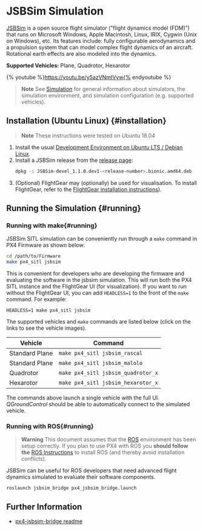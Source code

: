# JSBSim Simulation

[JSBSim](http://jsbsim.sourceforge.net/index.html) is a open source flight simulator ("flight dynamics model (FDM)") that runs on Microsoft Windows, Apple Macintosh, Linux, IRIX, Cygwin (Unix on Windows), etc.
Its features include: fully configurable aerodynamics and a propulsion system that can model complex flight dynamics of an aircraft.
Rotational earth effects are also modeled into the dynamics. 


**Supported Vehicles:** Plane, Quadrotor, Hexarotor

{% youtube %}https://youtu.be/y5azVNmIVyw{% endyoutube %}


> **Note** See [Simulation](/simulation/README.md) for general information about simulators, the simulation environment, and simulation configuration (e.g. supported vehicles).


## Installation (Ubuntu Linux) {#installation}

> **Note** These instructions were tested on Ubuntu 18.04

1. Install the usual [Development Environment on Ubuntu LTS / Debian Linux](../setup/dev_env_linux_ubuntu.md).
1. Install a JSBSim release from the [release page](https://github.com/JSBSim-Team/jsbsim/releases/tag/Linux): 
   ```sh
   dpkg -i JSBSim-devel_1.1.0.dev1-<release-number>.bionic.amd64.deb
   ```
1. (Optional) FlightGear may (optionally) be used for visualisation.
   To install FlightGear, refer to the [FlightGear installation instructions](../simulation/flightgear.md)).

## Running the Simulation {#running}
### Running with make{#running}

JSBSim SITL simulation can be conveniently run through a `make` command in PX4 Firmware as shown below:
```sh
cd /path/to/Firmware
make px4_sitl jsbsim
```
This is convenient for developers who are developing the firmware and evaluating the software in the jsbsim simulation.
This will run both the PX4 SITL instance and the FlightGear UI (for visualization).
If you want to run without the FlightGear UI, you can add `HEADLESS=1` to the front of the `make` command. For example:
```
HEADLESS=1 make px4_sitl jsbsim
```

The supported vehicles and `make` commands are listed below (click on the links to see the vehicle images).

Vehicle | Command
--- | ---
Standard Plane | `make px4_sitl jsbsim_rascal`
Standard Plane | `make px4_sitl jsbsim_malolo`
Quadrotor | `make px4_sitl jsbsim_quadrotor_x`
Hexarotor | `make px4_sitl jsbsim_hexarotor_x`

The commands above launch a single vehicle with the full UI.
*QGroundControl* should be able to automatically connect to the simulated vehicle.

### Running with ROS{#running}
> **Warning** This document assumes that the [ROS](../ros/README.md) environment has been setup correctly. 
  If you plan to use PX4 with ROS you **should follow the** [ROS Instructions](../simulation/ros_interface.md) to install ROS (and thereby avoid installation conflicts).

JSBSim can be useful for ROS developers that need advanced flight dynamics simulated to evaluate their software components.
```
roslaunch jsbsim_bridge px4_jsbsim_bridge.launch
```



## Further Information

* [px4-jsbsim-bridge readme](https://github.com/Auterion/px4-jsbsim-bridge)

